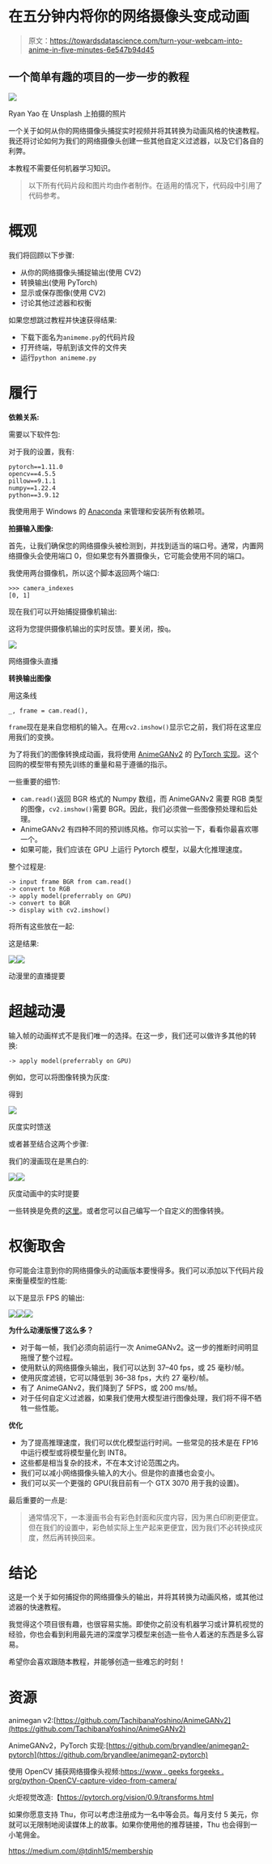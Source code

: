 # 在五分钟内将你的网络摄像头变成动画

> 原文：<https://towardsdatascience.com/turn-your-webcam-into-anime-in-five-minutes-6e547b94d45>

## 一个简单有趣的项目的一步一步的教程

![](img/55e91e065a42959d38404a84f902feb0.png)

Ryan Yao 在 Unsplash 上拍摄的照片

一个关于如何从你的网络摄像头捕捉实时视频并将其转换为动画风格的快速教程。我还将讨论如何为我们的网络摄像头创建一些其他自定义过滤器，以及它们各自的利弊。

本教程不需要任何机器学习知识。

> 以下所有代码片段和图片均由作者制作。在适用的情况下，代码段中引用了代码参考。

# 概观

我们将回顾以下步骤:

*   从你的网络摄像头捕捉输出(使用 CV2)
*   转换输出(使用 PyTorch)
*   显示或保存图像(使用 CV2)
*   讨论其他过滤器和权衡

如果您想跳过教程并快速获得结果:

*   下载下面名为`animeme.py`的代码片段
*   打开终端，导航到该文件的文件夹
*   运行`python animeme.py`

# 履行

**依赖关系:**

需要以下软件包:

对于我的设置，我有:

```
pytorch==1.11.0
opencv==4.5.5
pillow==9.1.1
numpy==1.22.4
python==3.9.12
```

我使用用于 Windows 的 [Anaconda](https://www.anaconda.com/products/distribution) 来管理和安装所有依赖项。

**拍摄输入图像:**

首先，让我们确保您的网络摄像头被检测到，并找到适当的端口号。通常，内置网络摄像头会使用端口 0，但如果您有外置摄像头，它可能会使用不同的端口。

我使用两台摄像机，所以这个脚本返回两个端口:

```
>>> camera_indexes
[0, 1]
```

现在我们可以开始捕捉摄像机输出:

这将为您提供摄像机输出的实时反馈。要关闭，按`q`。

![](img/fdee6a4ebdab8ccf47825d8e952236b7.png)

网络摄像头直播

**转换输出图像**

用这条线

```
_, frame = cam.read(), 
```

`frame`现在是来自您相机的输入。在用`cv2.imshow()`显示它之前，我们将在这里应用我们的变换。

为了将我们的图像转换成动画，我将使用 [AnimeGANv2](https://github.com/TachibanaYoshino/AnimeGANv2) 的 [PyTorch 实现](https://github.com/bryandlee/animegan2-pytorch)。这个回购的模型带有预先训练的重量和易于遵循的指示。

一些重要的细节:

*   `cam.read()`返回 BGR 格式的 Numpy 数组，而 AnimeGANv2 需要 RGB 类型的图像，`cv2.imshow()`需要 BGR。因此，我们必须做一些图像预处理和后处理。
*   AnimeGANv2 有四种不同的预训练风格。你可以实验一下，看看你最喜欢哪一个。
*   如果可能，我们应该在 GPU 上运行 Pytorch 模型，以最大化推理速度。

整个过程是:

```
-> input frame BGR from cam.read()
-> convert to RGB 
-> apply model(preferrably on GPU) 
-> convert to BGR 
-> display with cv2.imshow()
```

将所有这些放在一起:

这是结果:

![](img/e881211d04134583c7f605b982a66091.png)![](img/6ee4e3a72e746310cd4a225c0b87a4d8.png)

动漫里的直播提要

# 超越动漫

输入帧的动画样式不是我们唯一的选择。在这一步，我们还可以做许多其他的转换:

```
-> apply model(preferrably on GPU)
```

例如，您可以将图像转换为灰度:

得到

![](img/229bb08a339f6a02e64eb4d5b9345061.png)

灰度实时馈送

或者甚至结合这两个步骤:

我们的漫画现在是黑白的:

![](img/81bc32c62b440e2dff464f6bfc60c266.png)![](img/c282abf59b7e9597a97855e2b489fb5e.png)

灰度动画中的实时提要

一些转换是免费的[这里](https://pytorch.org/vision/0.9/transforms.html)。或者您可以自己编写一个自定义的图像转换。

# 权衡取舍

你可能会注意到你的网络摄像头的动画版本要慢得多。我们可以添加以下代码片段来衡量模型的性能:

以下是显示 FPS 的输出:

![](img/f99e945c28d1335684ad89e9d96874e2.png)![](img/825d983ccbdd6baf3e5e4844d46e915c.png)![](img/61e4008217325c71c33b9058a9b6b40d.png)

**为什么动漫版慢了这么多？**

*   对于每一帧，我们必须向前运行一次 AnimeGANv2。这一步的推断时间明显拖慢了整个过程。
*   使用默认的网络摄像头输出，我们可以达到 37–40 fps，或 25 毫秒/帧。
*   使用灰度滤镜，它可以降低到 36–38 fps，大约 27 毫秒/帧。
*   有了 AnimeGANv2，我们降到了 5FPS，或 200 ms/帧。
*   对于任何自定义过滤器，如果我们使用大模型进行图像处理，我们将不得不牺牲一些性能。

**优化**

*   为了提高推理速度，我们可以优化模型运行时间。一些常见的技术是在 FP16 中运行模型或将模型量化到 INT8。
*   这些都是相当复杂的技术，不在本文讨论范围之内。
*   我们可以减小网络摄像头输入的大小。但是你的直播也会变小。
*   我们可以买一个更强的 GPU(我目前有一个 GTX 3070 用于我的设置)。

最后重要的一点是:

> 通常情况下，一本漫画书会有彩色封面和灰度内容，因为黑白印刷更便宜。但在我们的设置中，彩色帧实际上生产起来更便宜，因为我们不必转换成灰度，然后再转换回来。

# 结论

这是一个关于如何捕捉你的网络摄像头的输出，并将其转换为动画风格，或其他过滤器的快速教程。

我觉得这个项目很有趣，也很容易实施。即使你之前没有机器学习或计算机视觉的经验，你也会看到利用最先进的深度学习模型来创造一些令人着迷的东西是多么容易。

希望你会喜欢跟随本教程，并能够创造一些难忘的时刻！

# 资源

animegan v2:[https://github.com/TachibanaYoshino/AnimeGANv2](https://github.com/TachibanaYoshino/AnimeGANv2)

AnimeGANv2，PyTorch 实现:[https://github.com/bryandlee/animegan2-pytorch](https://github.com/bryandlee/animegan2-pytorch)

使用 OpenCV 捕获网络摄像头视频:[https://www . geeks forgeeks . org/python-OpenCV-capture-video-from-camera/](https://www.geeksforgeeks.org/python-opencv-capture-video-from-camera/)

火炬视觉改造:【https://pytorch.org/vision/0.9/transforms.html 

如果你愿意支持 Thu，你可以考虑注册成为一名中等会员。每月支付 5 美元，你就可以无限制地阅读媒体上的故事。如果你使用他的推荐链接，Thu 也会得到一小笔佣金。

<https://medium.com/@tdinh15/membership> 